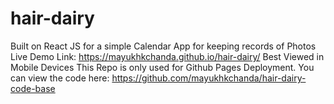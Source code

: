 # hair-dairy
Built on React JS for a simple Calendar App for keeping records of Photos
Live Demo Link: https://mayukhkchanda.github.io/hair-dairy/
Best Viewed in Mobile Devices
This Repo is only used for Github Pages Deployment.
You can view the code here: https://github.com/mayukhkchanda/hair-dairy-code-base
